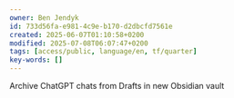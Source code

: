 ```yaml
---
owner: Ben Jendyk
id: 733d56fa-e981-4c9e-b170-d2dbcfd7561e
created: 2025-06-07T01:10:58+0200
modified: 2025-07-08T06:07:47+0200
tags: [access/public, language/en, tf/quarter]
key-words: []
---
```


Archive ChatGPT chats from Drafts in new Obsidian vault